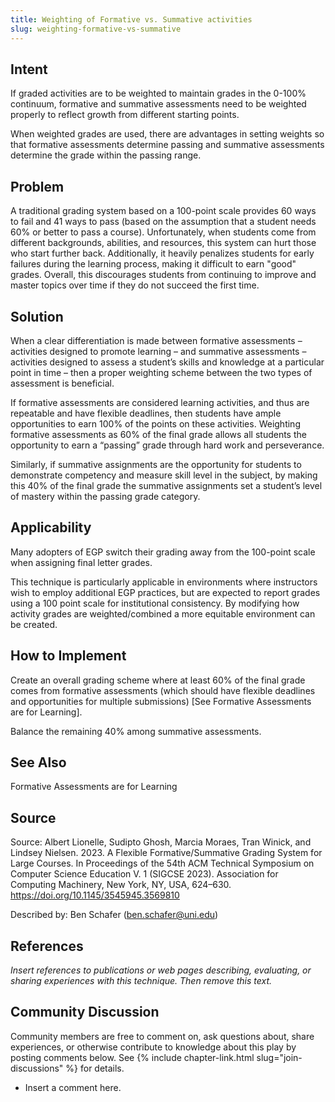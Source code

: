 ```yaml
---
title: Weighting of Formative vs. Summative activities
slug: weighting-formative-vs-summative
---
```


## Intent

If graded activities are to be weighted to maintain grades in the 0-100% continuum, formative and summative assessments need to be weighted properly to reflect growth from different starting points.

When weighted grades are used, there are advantages in setting weights so that formative assessments determine passing and summative assessments determine the grade within the passing range.

## Problem

A traditional grading system based on a 100-point scale provides 60 ways to fail and 41 ways to pass (based on the assumption that a student needs 60% or better to pass a course).  Unfortunately, when students come from different backgrounds, abilities, and resources, this system can hurt those who start further back.  Additionally, it heavily penalizes students for early failures during the learning process, making it difficult to earn "good" grades.  Overall, this discourages students from continuing to improve and master topics over time if they do not succeed the first time.

## Solution

When a clear differentiation is made between formative assessments – activities designed to promote learning – and summative assessments – activities designed to assess a student’s skills and knowledge at a particular point in time – then a proper weighting scheme between the two types of assessment is beneficial.  

If formative assessments are considered learning activities, and thus are repeatable and have flexible deadlines, then students have ample opportunities to earn 100% of the points on these activities.  Weighting formative assessments as 60% of the final grade allows all students the opportunity to earn a “passing” grade through hard work and perseverance.  

Similarly, if summative assignments are the opportunity for students to demonstrate competency and measure skill level in the subject, by making this 40% of the final grade the summative assignments set a student’s level of mastery within the passing grade category.

## Applicability

Many adopters of EGP switch their grading away from the 100-point scale when assigning final letter grades.  

This technique is particularly applicable in environments where instructors wish to employ additional EGP practices, but are expected to report grades using a 100 point scale for institutional consistency.  By modifying how activity grades are weighted/combined a more equitable environment can be created. 

## How to Implement

Create an overall grading scheme where at least 60% of the final grade comes from formative assessments (which should have flexible deadlines and opportunities for multiple submissions) [See Formative Assessments are for Learning].  

Balance the remaining 40% among summative assessments.

 

## See Also

Formative Assessments are for Learning

## Source

Source: Albert Lionelle, Sudipto Ghosh, Marcia Moraes, Tran Winick, and Lindsey Nielsen. 2023. A Flexible Formative/Summative Grading System for Large Courses. In Proceedings of the 54th ACM Technical Symposium on Computer Science Education V. 1 (SIGCSE 2023). Association for Computing Machinery, New York, NY, USA, 624–630. https://doi.org/10.1145/3545945.3569810

Described by: Ben Schafer (ben.schafer@uni.edu)

## References

_Insert references to publications or web pages describing, evaluating, or
sharing experiences with this technique. Then remove this text._


## Community Discussion

Community members are free to comment on, ask questions about, share
experiences, or otherwise contribute to knowledge about this play by
posting comments below.
See {% include chapter-link.html slug="join-discussions" %} for details.

* Insert a comment here.

